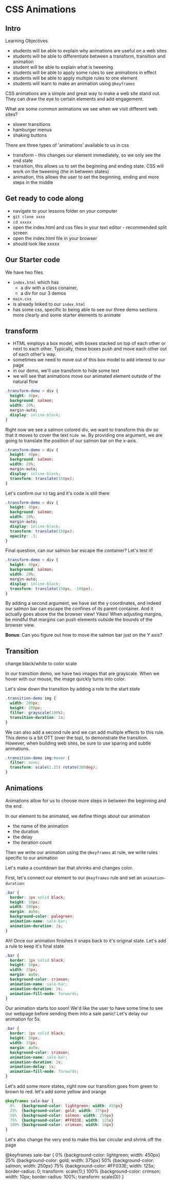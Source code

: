 # CSS Animations

## Intro

Learning Objectives
- students will be able to explain why animations are useful on a web sites
- students will be able to differentiate between a transform, transition and animation
- student will be able to explain what is tweening
- students will be able to apply some rules to see animations in effect
- students will be able to apply multiple rules to one element
- students will learn to make an animation using `@keyframes`

CSS animations are a simple and great way to make a web site stand out. They can draw the eye to certain elements and add engagement.

What are some common animations we see when we visit different web sites?
- slower transitions
- hamburger menus
- shaking buttons

There are three types of 'animations' available to us in css
- transform - this changes our element immediately, so we only see the end state
- transition, this allows us to set the beginning and ending state. CSS will work on the tweening (the in between states)
- animation, this allows the user to set the beginning, ending and more steps in the middle

## Get ready to code along
- navigate to your lessons folder on your computer
- `git clone xxxx`
-  `cd xxxxx`
- open the index.html and css files in your text editor - recommended split screen
- open the index.html file in your browser
- should look like xxxxx

## Our Starter code
We have two files
- `index.html` which has
  - a div with a class conainer,
  - a div for our 3 demos
- `main.css`
 - is already linked to our `index.html`
 - has some css, specific to being able to see our three demo sections more clearly and some starter elements to animate


## transform
 - HTML employs a box model, with boxes stacked on top of each other or next to each other. Typically, these boxes push and move each other out of each other's way.
 - sometimes we need to move out of this box model to add interest to our page
 - in our demo, we'll use transform to hide some text
 - we will see that animations move our animated element outside of the natural flow


 ```CSS
 .transform-demo > div {
   height: 40px;
   background: salmon;
   width: 20%;
   margin-auto;
   display: inline-block;
 }
 ```

 Right now we see a salmon colored div, we want to transform this div so that it moves to cover the text `hide me`. By providing one argument, we are going to translate the position of our salmon bar on the x-axis.

 ```CSS
 .transform-demo > div {
   height: 40px;
   background: salmon;
   width: 20%;
   margin-auto;
   display: inline-block;
   transform: translate(150px);
 }
 ```
Let's confirm our `h3` tag and it's code is still there

 ```CSS
 .transform-demo > div {
   height: 40px;
   background: salmon;
   width: 20%;
   margin-auto;
   display: inline-block;
   transform: translate(150px);
   opacity: .5;
 }
 ```

 Final question, can our salmon bar escape the container? Let's test it!

 ```CSS
 .transform-demo > div {
   height: 40px;
   background: salmon;
   width: 20%;
   margin-auto;
   display: inline-block;
   transform: translate(150px, -100px);
 }
 ```

 By adding a second argument, we have set the y  coordinates, and indeed our salmon bar can escape the confines of its parent container. And it actually goes above the the browser view! Yikes! When adjusting margins, be mindful that margins can push elements outside the bounds of the browser view.

**Bonus**: Can you figure out how to move the salmon bar just on the Y axis?

 ## Transition
 change black/white to color
 scale

In our transition demo, we have two images that are grayscale. When we hover with our mouse, the image quickly turns into color.

Let's slow down the transition by adding a role to the start state

```CSS
.transition-demo img {
  width: 200px;
  height: 200px;
  filter: grayscale(100%);
  transition-duration: 2s;
}
```

We can also add a second rule and we can add multiple effects to this rule. This demo is a bit OTT (over the top), to demonstrate the transition. However, when building web sites, be sure to use sparing and subtle animations.

```css
.transition-demo img:hover {
  filter: none;
  transform: scale(1.25) rotate(360deg);
}
```

 ## Animations

Animations allow for us to choose more steps in between the beginning and the end.

In our element to be animated, we define things about our animation
- the name of the animation
- the duration
- the delay
- the iteration count

Then we write our animation using the `@keyframes` at rule, we write rules specific to our animation

Let's make a countdown bar that shrinks and changes color.


First, let's connect our element to our `@keyframes` rule and set an `animation-duration`:

```CSS
.bar {
  border: 1px solid black;
  height: 50px;
  width: 500px;
  margin: auto;
  background-color: palegreen;
  animation-name: sale-bar;
  animation-duration: 2s;
}
```
Ah! Once our animation finishes it snaps back to it's original state. Let's add a rule to keep it's final state

```CSS
.bar {
  border: 1px solid black;
  height: 50px;
  width: 25px;
  margin: auto;
  background-color: crimson;
  animation-name: sale-bar;
  animation-duration: 2s;
  animation-fill-mode: forwards;
}
```
Our animation starts too soon! We'd like the user to have some time to see our webpage before sending them into a sale panic! Let's delay our animation for 5s.

```CSS
.bar {
  border: 1px solid black;
  height: 50px;
  width: 25px;
  margin: auto;
  background-color: crimson;
  animation-name: sale-bar;
  animation-duration: 2s;
  animation-delay: 5s;
  animation-fill-mode: forwards;
}
```

Let's add some more states, right now our transition goes from green to brown to red. let's add some yellow and orange

```CSS
@keyframes sale-bar {
  0%   {background-color: lightgreen; width: 450px}
  25%  {background-color: gold; width: 375px}
  50%  {background-color: salmon; width: 250px}
  75%  {background-color: #FF033E; width: 125x}
  100% {background-color: crimson; width: 10px}
}
```

Let's also change the very end to make this bar circular and shrink off the page

@keyframes sale-bar {
  0%   {background-color: lightgreen; width: 450px}
  25%  {background-color: gold; width: 375px}
  50%  {background-color: salmon; width: 250px}
  75%  {background-color: #FF033E; width: 125x; border-radius: 0; transform: scale(1);}
  100% {background-color: crimson; width: 10px; border-radius: 100%; transform: scale(0)}
}

